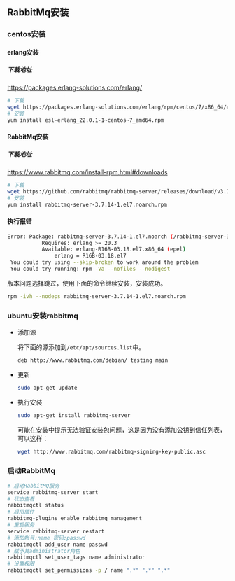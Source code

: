 ## RabbitMq安装

### centos安装

#### erlang安装

##### 下载地址

<https://packages.erlang-solutions.com/erlang/>

```bash
# 下载
wget https://packages.erlang-solutions.com/erlang/rpm/centos/7/x86_64/esl-erlang_22.0.1-1~centos~7_amd64.rpm
# 安装
yum install esl-erlang_22.0.1-1~centos~7_amd64.rpm
```

#### RabbitMq安装

##### 下载地址

<https://www.rabbitmq.com/install-rpm.html#downloads>

```bash
# 下载
wget https://github.com/rabbitmq/rabbitmq-server/releases/download/v3.7.14/rabbitmq-server-3.7.14-1.el7.noarch.rpm
# 安装
yum install rabbitmq-server-3.7.14-1.el7.noarch.rpm
```

#### 执行报错

```bash
Error: Package: rabbitmq-server-3.7.14-1.el7.noarch (/rabbitmq-server-3.7.14-1.el7.noarch)
           Requires: erlang >= 20.3
           Available: erlang-R16B-03.18.el7.x86_64 (epel)
               erlang = R16B-03.18.el7
 You could try using --skip-broken to work around the problem
 You could try running: rpm -Va --nofiles --nodigest

```

版本问题选择跳过，使用下面的命令继续安装，安装成功。

```bash
rpm -ivh --nodeps rabbitmq-server-3.7.14-1.el7.noarch.rpm
```

### ubuntu安装rabbitmq

- 添加源

  将下面的源添加到`/etc/apt/sources.list`中。

  ```bash
  deb http://www.rabbitmq.com/debian/ testing main
  ```

- 更新

  ```bash
  sudo apt-get update
  ```

- 执行安装

  ```bash
  sudo apt-get install rabbitmq-server
  ```

  可能在安装中提示无法验证安装包问题，这是因为没有添加公钥到信任列表，可以这样：

  ```bash
  wget http://www.rabbitmq.com/rabbitmq-signing-key-public.asc
  ```

### 启动RabbitMq

```bash
# 启动RabbitMQ服务
service rabbitmq-server start
# 状态查看
rabbitmqctl status
# 启用插件
rabbitmq-plugins enable rabbitmq_management
# 重启服务
service rabbitmq-server restart
# 添加帐号:name 密码:passwd
rabbitmqctl add_user name passwd
# 赋予其administrator角色
rabbitmqctl set_user_tags name administrator
# 设置权限
rabbitmqctl set_permissions -p / name ".*" ".*" ".*"
```

